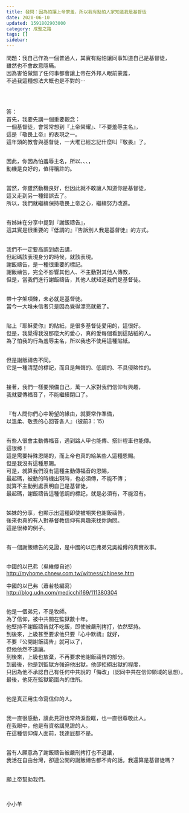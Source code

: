 ```yaml
---
title: 發問：因為怕讓上帝蒙羞，所以我有點怕人家知道我是基督徒
date: 2020-06-10
updated: 1591802903000
category: 成聖之路
tags: []
sidebar: 
---
```


<p>問題：我自己作為一個普通人，其實有點怕讓同事知道自己是基督徒，<br/>
雖然也不會故意隱瞞。<br/>
因為害怕做錯了任何事都會讓上帝在外邦人眼前蒙羞，<br/>
不過我這種想法大概也是不對的⋯</p>
<p> </p>
<p><br/>
答：<br/>
首先，我要先講一個重要觀念：<br/>
一個基督徒，會常常想到『上帝榮耀』、『不要羞辱主名』，<br/>
這是『敬畏上帝』的表現之一。<br/>
這年頭的教會與基督徒，一大堆已經忘記什麼叫『敬畏』了。</p>
<p><br/>
因此，你因為怕羞辱主名，所以、、、，<br/>
動機是良好的，值得稱許的。</p>
<p><br/>
當然，你雖然動機良好，但因此就不敢讓人知道你是基督徒，<br/>
這又走到另一種錯誤去了。<br/>
所以，我們就繼續保持敬畏上帝之心，繼續努力改進。</p>
<p><br/>
有姊妹在分享中提到『謝飯禱告』，<br/>
這其實是很重要的『低調的』『告訴別人我是基督徒』的方式。</p>
<p><br/>
我們不一定要高調到處去講，<br/>
但起碼該表現身分的時候，就該表現。<br/>
謝飯禱告，是一種很重要的標記。<br/>
謝飯禱告，完全不影響其他人、不主動對其他人傳教，<br/>
但是，當我們進行謝飯禱告，其他人就知道我們是基督徒。</p>
<p><br/>
帶十字架項鍊，未必就是基督徒。<br/>
當今一大堆未信者只是因為覺得漂亮就戴了。</p>
<p><br/>
貼上『耶穌愛你』的貼紙，是很多基督徒愛用的，這很好。<br/>
但是，我覺得我沒那麼大的愛心，真的愛每個看到這貼紙的人。<br/>
為了怕我的行為羞辱主名，所以我也不使用這種貼紙。</p>
<p><br/>
但是謝飯禱告不同。<br/>
它是一種清楚的標記，而且是無聲的、低調的、不具侵略性的。</p>
<p><br/>
接著，我們一樣要預備自己，萬一人家對我們信仰有興趣，<br/>
我就要傳福音了，不能繼續閉口了。</p>
<p><br/>
『有人問你們心中盼望的緣由，就要常作準備，<br/>
以溫柔、敬畏的心回答各人』（彼前3：15）</p>
<p><br/>
有些人很會主動傳福音，遇到路人甲也能傳、搭計程車也能傳。<br/>
這很棒！<br/>
這是需要特殊恩賜的，而上帝也真的給某些人這種恩賜。<br/>
但是我沒有這種恩賜。<br/>
可是，就算我們沒有這種主動傳福音的恩賜，<br/>
最起碼，被動的時機出現時，也必須傳，不能不傳；<br/>
就算不主動到處表明自己是基督徒，<br/>
最起碼，謝飯禱告這種低調的標記，就是必須有，不能沒有。</p>
<p><br/>
姊妹的分享，也顯示出這種即使被嘲笑也謝飯禱告，<br/>
後來也真的有人對基督教信仰有興趣來找你詢問。<br/>
這是很棒的例子。</p>
<p><br/>
有一個謝飯禱告的見證，是中國的以巴弗弟兄吳維僔的真實故事。</p>
<p><br/>
中國的以巴弗（吳維僔自述）<br/>
<a href="http://myhome.chnew.com.tw/witness/chinese.htm" target="_blank">http://myhome.chnew.com.tw/witness/chinese.htm</a></p>
<p>中國的以巴弗（蕭若枝編寫）<br/>
<a href="http://blog.udn.com/medicchi169/111380304" target="_blank">http://blog.udn.com/medicchi169/111380304</a></p>
<p><br/>
他是一個弟兄，不是牧師。<br/>
為了信仰，被中共關在監獄數十年。<br/>
他堅持不謝飯禱告就不吃飯，即使被嚴刑拷打，依然堅持。<br/>
到後來，上級甚至要求他只要『心中默禱』就好，<br/>
不要『公開謝飯禱告』就可以了，<br/>
但他依然不退讓。<br/>
到後來，上級也放棄，不再要求他謝飯禱告的部分。<br/>
到最後，他是到監獄方強迫他出獄，他卻拒絕出獄的程度，<br/>
只因為他不承認自己有任何中共說的「悔改」（認同中共在信仰領域的思想）。<br/>
最後，他死在監獄範圍內的住所。</p>
<p><br/>
他是真正用生命寫信仰的人。</p>
<p><br/>
我一直很感動，讀此見證也常熱淚盈眶，也一直很尊敬此人。<br/>
在我眼中，他是有資格講見證的人。<br/>
在這種信仰偉人面前，我連屁都不是。</p>
<p><br/>
當有人願意為了謝飯禱告被嚴刑拷打也不退讓，<br/>
我活在自由台灣，卻連公開的謝飯禱告都不肯的話，我還算是基督徒嗎？</p>
<p><br/>
願上帝幫助我們。</p>
<p> </p>
<p>小小羊</p>
